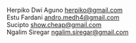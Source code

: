 Herpiko Dwi Aguno <herpiko@gmail.com>  
Estu Fardani <andro.medh4@gmail.com>  
Sucipto <show.cheap@gmail.com>  
Ngalim Siregar <ngalim.siregar@gmail.com>
